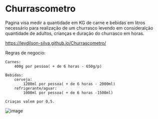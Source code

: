 # Churrascometro
Pagina visa medir a quantidade em KG de carne e bebidas em litros necessário para realização de um churrasco levendo em consideralção quantidade de adultos, crianças e duração do churrasco em horas.

https://leydilson-silva.github.io/Churrascometro/
 
 Regras de negocio:
    
    Carnes:
        400g por pessoa( + de 6 horas - 650g/p)
    
    Bebidas:
        cerveja:
            1200ml por pessoa( + de 6 horas - 2000ml)
        refrigerante/aguar:
            1000ml por pessoa( + de 6 horas -1500ml)

    Criaças valem por 0,5.

![image](https://user-images.githubusercontent.com/60554356/180315911-62f8fd2c-dba1-4fbb-aad4-4c5b1eadbff5.png)
